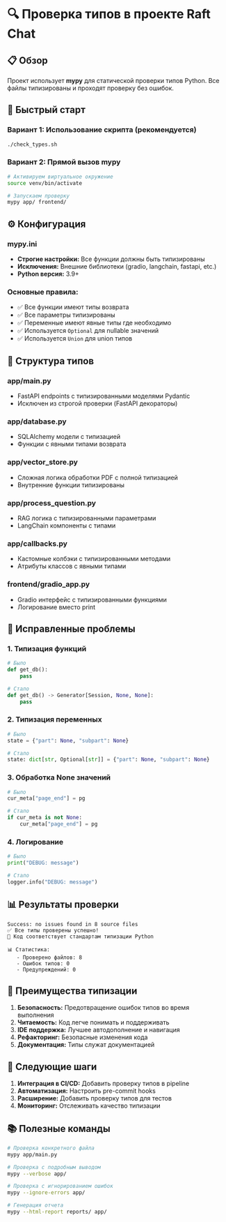 # 🔍 Проверка типов в проекте Raft Chat

## 📋 Обзор

Проект использует **mypy** для статической проверки типов Python. Все файлы типизированы и проходят проверку без ошибок.

## 🚀 Быстрый старт

### **Вариант 1: Использование скрипта (рекомендуется)**
```bash
./check_types.sh
```

### **Вариант 2: Прямой вызов mypy**
```bash
# Активируем виртуальное окружение
source venv/bin/activate

# Запускаем проверку
mypy app/ frontend/
```

## ⚙️ Конфигурация

### **mypy.ini**
- **Строгие настройки:** Все функции должны быть типизированы
- **Исключения:** Внешние библиотеки (gradio, langchain, fastapi, etc.)
- **Python версия:** 3.9+

### **Основные правила:**
- ✅ Все функции имеют типы возврата
- ✅ Все параметры типизированы
- ✅ Переменные имеют явные типы где необходимо
- ✅ Используется `Optional` для nullable значений
- ✅ Используется `Union` для union типов

## 📁 Структура типов

### **app/main.py**
- FastAPI endpoints с типизированными моделями Pydantic
- Исключен из строгой проверки (FastAPI декораторы)

### **app/database.py**
- SQLAlchemy модели с типизацией
- Функции с явными типами возврата

### **app/vector_store.py**
- Сложная логика обработки PDF с полной типизацией
- Внутренние функции типизированы

### **app/process_question.py**
- RAG логика с типизированными параметрами
- LangChain компоненты с типами

### **app/callbacks.py**
- Кастомные колбэки с типизированными методами
- Атрибуты классов с явными типами

### **frontend/gradio_app.py**
- Gradio интерфейс с типизированными функциями
- Логирование вместо print

## 🔧 Исправленные проблемы

### **1. Типизация функций**
```python
# Было
def get_db():
    pass

# Стало
def get_db() -> Generator[Session, None, None]:
    pass
```

### **2. Типизация переменных**
```python
# Было
state = {"part": None, "subpart": None}

# Стало
state: dict[str, Optional[str]] = {"part": None, "subpart": None}
```

### **3. Обработка None значений**
```python
# Было
cur_meta["page_end"] = pg

# Стало
if cur_meta is not None:
    cur_meta["page_end"] = pg
```

### **4. Логирование**
```python
# Было
print("DEBUG: message")

# Стало
logger.info("DEBUG: message")
```

## 📊 Результаты проверки

```
Success: no issues found in 8 source files
✅ Все типы проверены успешно!
🎯 Код соответствует стандартам типизации Python

📊 Статистика:
   - Проверено файлов: 8
   - Ошибок типов: 0
   - Предупреждений: 0
```

## 🎯 Преимущества типизации

1. **Безопасность:** Предотвращение ошибок типов во время выполнения
2. **Читаемость:** Код легче понимать и поддерживать
3. **IDE поддержка:** Лучшее автодополнение и навигация
4. **Рефакторинг:** Безопасные изменения кода
5. **Документация:** Типы служат документацией

## 🚀 Следующие шаги

1. **Интеграция в CI/CD:** Добавить проверку типов в pipeline
2. **Автоматизация:** Настроить pre-commit hooks
3. **Расширение:** Добавить проверку типов для тестов
4. **Мониторинг:** Отслеживать качество типизации

## 📚 Полезные команды

```bash
# Проверка конкретного файла
mypy app/main.py

# Проверка с подробным выводом
mypy --verbose app/

# Проверка с игнорированием ошибок
mypy --ignore-errors app/

# Генерация отчета
mypy --html-report reports/ app/
``` 